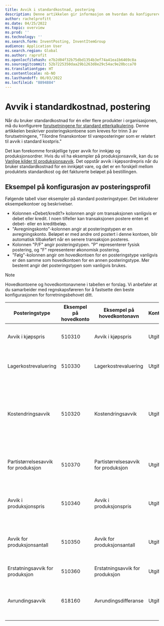 ```yaml
---
title: Avvik i standardkostnad, postering
description: Denne artikkelen gir informasjon om hvordan du konfigurerer posteringsprofiler for standardkostnad.
author: rachelprofitt
ms.date: 04/25/2022
ms.topic: overview
ms.prod: ''
ms.technology: ''
ms.search.form: InventPosting, InventItemGroup
audience: Application User
ms.search.region: Global
ms.author: raprofit
ms.openlocfilehash: e7b2d04f32b75dbd1354b3ef74a41ea1b6469c8a
ms.sourcegitcommit: 52b7225350daa29b1263d8e29c54ac9e20bcca70
ms.translationtype: HT
ms.contentlocale: nb-NO
ms.lasthandoff: 06/03/2022
ms.locfileid: "8894884"
---
```

# <a name="standard-cost-variance-posting"></a>Avvik i standardkostnad, postering

Når du bruker standardkostnad for én eller flere produkter i organisasjonen, må du konfigurere [forutsetningene for standard etterkalkulering](/supply-chain/cost-management/prerequisites-standard-costs.md). Denne artikkelen beskriver posteringskontoene som kreves for trinn 3 av forutsetningene, "Tilordne finanskontoer til vareposteringer som er relatert til avvik i standard kostpris."

Det kan forekomme forskjellige typer avvik for innkjøp og produksjonsordrer. Hvis du vil ha eksempler på produksjonsavvik, kan du se [Vanlige kilder til produksjonsavvik](/supply-chain/cost-management/common-sources-of-production-variances.md). Det oppstår avvik i kjøpsordrepris når du bruker standardkostnad for en innkjøpt vare, og det er en forskjell mellom produktets standardkost og det fakturerte beløpet på bestillingen.

## <a name="sample-posting-profile-configuration"></a>Eksempel på konfigurasjon av posteringsprofil

Følgende tabell viser eksempler på standard posteringstyper. Det inkluderer eksempelkontoer og beskrivelser.

- Kolonnen «Debet/kredit?» kolonnen angir om transaksjonen vanligvis er debet eller kredit. I noen tilfeller kan transaksjonen postere enten et debet- eller en kreditbeløp.
- "Avregningskonto"-kolonnen angir at posteringstypen er en avregningskonto. Beløpet er med andre ord postert i denne kontoen, blir automatisk tilbakeført når en senere transaksjon posteres.
- Kolonnen "P/F" angir posteringstypen. "P" representerer fysisk postering, og "F" representerer økonomisk postering.
- "Følg"-kolonnen angir om hovedkontoen for en posteringstype vanligvis er den samme som hovedkontoen for en annen posteringstype. Mer bestemt angir det posteringstypen som vanligvis brukes.

> [!NOTE]
> Hovedkontoene og hovedkontonavnene i tabellen er forslag. Vi anbefaler at du samarbeider med regnskapsføreren for å fastsette den beste konfigurasjonen for forretningsbehovet ditt.

| Posteringstype | Eksempel på hovedkonto | Eksempel på hovedkontonavn | Kontotype | Debet/kredit? | Avregningskonto | F/Ø | Følg | Beskrivelse |
|--------------|----------------------|---------------------------|--------------|---------------|------------------|-----|--------|-------------|
| Avvik i kjøpspris | 510310 | Avvik i kjøpspris | Utgift | Enten | Nei | F | Gjelder ikke her | Denne kontoen brukes når det er avvik mellom innkjøpsprisen og standard kostpris på en bestilling. |
| Lagerkostrevaluering | 510330 | Lagerkostrevaluering | Utgift | Enten | Nei | F | Gjelder ikke her | Denne kontoen brukes når en ny kostnadsversjon aktiveres for en standard kostprisvare for å vurdere lagerbeholdningen på nytt. |
| Kostendringsavvik | 510320 | Kostendringsavvik | Utgift | Enten | Nei | F | Gjelder ikke her | Denne kontoen brukes når det er forskjell i standardkostnader mellom områder, eller når en vare returneres og det er en endring mellom den opprinnelige standardkosten og gjeldende standardkostnad for et produkt. |
| Partistørrelsesavvik for produksjon | 510370 | Partistørrelsesavvik for produksjon | Utgift | Enten | Nei | F | Gjelder ikke her | Denne kontoen brukes når det er forskjeller mellom beregningsgrunnlaget for stykklisten og det faktiske antallet for beregningen av produksjonsordrekostnaden. |
| Avvik i produksjonspris | 510340 | Avvik i produksjonspris | Utgift | Enten | Nei | F | Gjelder ikke her | Denne kontoen brukes når det er prisdifferanser mellom den estimerte kostnaden og den faktiske kostnaden for en produksjonsordre. |
| Avvik for produksjonsantall | 510350 | Avvik for produksjonsantall | Utgift | Enten | Nei | F | Gjelder ikke her | Denne kontoen brukes når det er antallsdifferanser mellom den estimerte kostnaden og den faktiske kostnaden for en produksjonsordre. |
| Erstatningsavvik for produksjon | 510360 | Erstatningsavvik for produksjon | Utgift | Enten | Nei | F | Gjelder ikke her | Denne kontoen brukes når det er uventet forbruk på en produksjonsordre. |
| Avrundingsavvik | 618160 | Avrundingsdifferanse | Utgift | Enten | Nei | F | Gjelder ikke her | Denne kontoen brukes når det er en avrundingsdifferanse når produksjonskostnadene beregnes fra standardkostnadene. |
